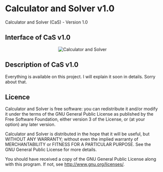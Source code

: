 # Calculator and Solver v1.0
Calculator and Solver (CaS) - Version 1.0

## Interface of CaS v1.0
<p align="center">
 <img src="https://cloud.githubusercontent.com/assets/26347107/24803586/220987a6-1bc5-11e7-8dbe-92bc3f724167.PNG" alt="Calculator and Solver" />
</p>

## Description of CaS v1.0
Everything is available on this project. I will explain it soon in details. Sorry about that.

## Licence
Calculator and Solver is free software: you can redistribute it and/or modify
it under the terms of the GNU General Public License as published by
the Free Software Foundation, either version 3 of the License, or
(at your option) any later version.

Calculator and Solver is distributed in the hope that it will be useful,
but WITHOUT ANY WARRANTY; without even the implied warranty of
MERCHANTABILITY or FITNESS FOR A PARTICULAR PURPOSE.  See the
GNU General Public License for more details.

You should have received a copy of the GNU General Public License
along with this program.  If not, see <http://www.gnu.org/licenses/>.
